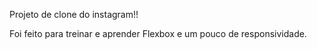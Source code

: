 Projeto de clone do instagram!!

Foi feito para treinar e aprender Flexbox e um pouco de responsividade.
